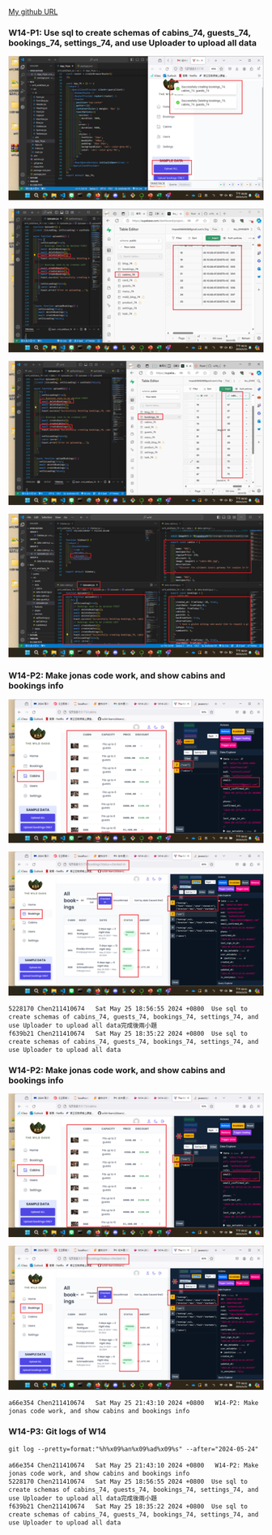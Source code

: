 [My github URL](https://github.com/CHEN211410674/1122-wp2-2N_74)


### W14-P1: Use sql to create schemas of cabins_74, guests_74, bookings_74, settings_74, and use Uploader to upload all data

![](w14-p1-1.png)
 
![](w14-p1-2.png)
 
![](w14-p1-3.png)
 
![](w14-p1-4.png)

### W14-P2: Make jonas code work, and show cabins and bookings info
 
![](w14-p2-1.png)
 
![](w14-p2-2.png)

```
5228170 Chen211410674   Sat May 25 18:56:55 2024 +0800  Use sql to create schemas of cabins_74, guests_74, bookings_74, settings_74, and use Uploader to upload all data完成後兩小題
f639b21 Chen211410674   Sat May 25 18:35:22 2024 +0800  Use sql to create schemas of cabins_74, guests_74, bookings_74, settings_74, and use Uploader to upload all data

```

### W14-P2: Make jonas code work, and show cabins and bookings info
 
![](w14-p2-1.png)
 
![](w14-p2-2.png)

```
a66e354 Chen211410674   Sat May 25 21:43:10 2024 +0800   W14-P2: Make jonas code work, and show cabins and bookings info

```

### W14-P3: Git logs of W14
 
```
git log --pretty=format:"%h%x09%an%x09%ad%x09%s" --after="2024-05-24"

a66e354 Chen211410674   Sat May 25 21:43:10 2024 +0800   W14-P2: Make jonas code work, and show cabins and bookings info
5228170 Chen211410674   Sat May 25 18:56:55 2024 +0800  Use sql to create schemas of cabins_74, guests_74, bookings_74, settings_74, and use Uploader to upload all data完成後兩小題
f639b21 Chen211410674   Sat May 25 18:35:22 2024 +0800  Use sql to create schemas of cabins_74, guests_74, bookings_74, settings_74, and use Uploader to upload all data

```